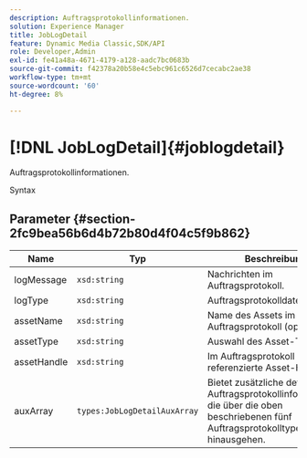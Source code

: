 ```yaml
---
description: Auftragsprotokollinformationen.
solution: Experience Manager
title: JobLogDetail
feature: Dynamic Media Classic,SDK/API
role: Developer,Admin
exl-id: fe41a48a-4671-4179-a128-aadc7bc0683b
source-git-commit: f42378a20b58e4c5ebc961c6526d7cecabc2ae38
workflow-type: tm+mt
source-wordcount: '60'
ht-degree: 8%

---
```


# [!DNL JobLogDetail]{#joblogdetail}

Auftragsprotokollinformationen.

Syntax

## Parameter {#section-2fc9bea56b6d4b72b80d4f04c5f9b862}

| Name | Typ | Beschreibung |
|---|---|---|
| logMessage | `xsd:string` | Nachrichten im Auftragsprotokoll. |
| logType | `xsd:string` | Auftragsprotokolldateityp. |
| assetName | `xsd:string` | Name des Assets im Auftragsprotokoll (optional). |
| assetType | `xsd:string` | Auswahl des Asset-Typs. |
| assetHandle | `xsd:string` | Im Auftragsprotokoll referenzierte Asset-Handles. |
| auxArray | `types:JobLogDetailAuxArray` | Bietet zusätzliche detaillierte Auftragsprotokollinformationen, die über die oben beschriebenen fünf Auftragsprotokolltypen hinausgehen. |
